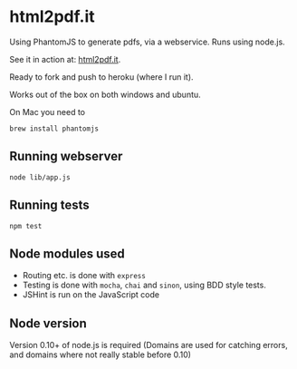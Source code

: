 html2pdf.it
===========
Using PhantomJS to generate pdfs, via a webservice. Runs using node.js.

See it in action at: [html2pdf.it](http://www.html2pdf.it).

Ready to fork and push to heroku (where I run it).

Works out of the box on both windows and ubuntu.

On Mac you need to
```
brew install phantomjs
```

Running webserver
-----------
```
node lib/app.js
```

Running tests
-----------
```
npm test
```

Node modules used
----------------
- Routing etc. is done with `express`
- Testing is done with `mocha`, `chai` and `sinon`, using BDD style tests.
- JSHint is run on the JavaScript code

Node version
------------
Version 0.10+ of node.js is required (Domains are used for catching errors, and domains where not really stable before 0.10)
